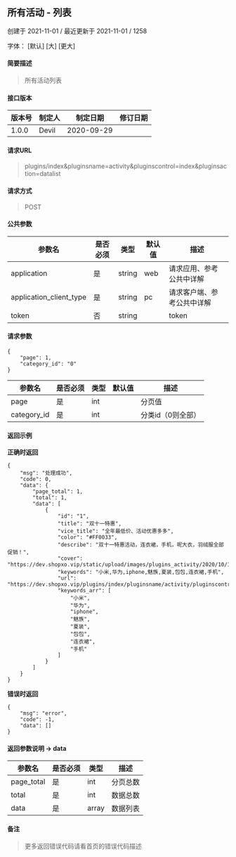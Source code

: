 ## 所有活动 - 列表

创建于 2021-11-01 / 最近更新于 2021-11-01 / 1258

字体： \[默认\] \[大\] \[更大\]

#### 简要描述

> 所有活动列表

#### 接口版本

| 版本号 | 制定人 | 制定日期 | 修订日期 |
| --- | --- | --- | --- |
| 1.0.0 | Devil | 2020-09-29 |  |

#### 请求URL

> plugins/index&pluginsname=activity&pluginscontrol=index&pluginsaction=datalist

#### 请求方式

> POST

#### 公共参数

| 参数名 | 是否必须 | 类型 | 默认值 | 描述 |
| --- | --- | --- | --- | --- |
| application | 是 | string | web | 请求应用、参考公共中详解 |
| application\_client\_type | 是 | string | pc | 请求客户端、参考公共中详解 |
| token | 否 | string |  | token |

#### 请求参数

```
{
    "page": 1,
    "category_id": "0"
}
```

| 参数名 | 是否必须 | 类型 | 默认值 | 描述 |
| --- | --- | --- | --- | --- |
| page | 是 | int |  | 分页值 |
| category\_id | 是 | int |  | 分类id（0则全部） |

#### 返回示例

**正确时返回**

```
{
    "msg": "处理成功",
    "code": 0,
    "data": {
        "page_total": 1,
        "total": 1,
        "data": [
            {
                "id": "1",
                "title": "双十一特惠",
                "vice_title": "全年最低价、活动优惠多多",
                "color": "#FF0033",
                "describe": "双十一特惠活动，连衣裙，手机，呢大衣，羽绒服全部促销！",
                "cover": "https://dev.shopxo.vip/static/upload/images/plugins_activity/2020/10/15/1602736370890885.jpg",
                "keywords": "小米,华为,iphone,魅族,夏装,包包,连衣裙,手机",
                "url": "https://dev.shopxo.vip/plugins/index/pluginsname/activity/pluginscontrol/index/pluginsaction/detail/id/1.html",
                "keywords_arr": [
                    "小米",
                    "华为",
                    "iphone",
                    "魅族",
                    "夏装",
                    "包包",
                    "连衣裙",
                    "手机"
                ]
            }
        ]
    }
}
```

**错误时返回**

```
{
    "msg": "error",
    "code": -1,
    "data": []
}
```

#### 返回参数说明 -> data

| 参数名 | 是否必须 | 类型 | 描述 |
| --- | --- | --- | --- |
| page\_total | 是 | int | 分页总数 |
| total | 是 | int | 数据总数 |
| data | 是 | array | 数据列表 |

#### 备注

> 更多返回错误代码请看首页的错误代码描述